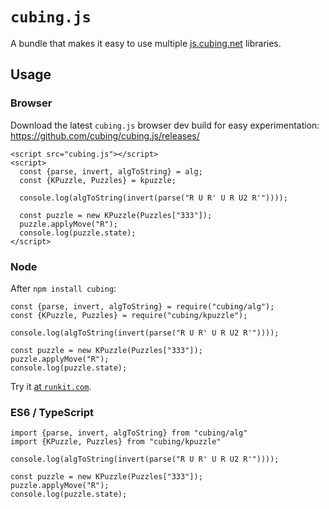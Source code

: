 # `cubing.js`

A bundle that makes it easy to use multiple
[js.cubing.net](https://js.cubing.net) libraries.

## Usage

### Browser

Download the latest `cubing.js` browser dev build for easy experimentation:
https://github.com/cubing/cubing.js/releases/

    <script src="cubing.js"></script>
    <script>
      const {parse, invert, algToString} = alg;
      const {KPuzzle, Puzzles} = kpuzzle;

      console.log(algToString(invert(parse("R U R' U R U2 R'"))));

      const puzzle = new KPuzzle(Puzzles["333"]);
      puzzle.applyMove("R");
      console.log(puzzle.state);
    </script>

### Node

After `npm install cubing`:

    const {parse, invert, algToString} = require("cubing/alg");
    const {KPuzzle, Puzzles} = require("cubing/kpuzzle");

    console.log(algToString(invert(parse("R U R' U R U2 R'"))));

    const puzzle = new KPuzzle(Puzzles["333"]);
    puzzle.applyMove("R");
    console.log(puzzle.state);

Try it [at `runkit.com`](https://runkit.com/embed/jj71d1c08sta).

### ES6 / TypeScript

    import {parse, invert, algToString} from "cubing/alg"
    import {KPuzzle, Puzzles} from "cubing/kpuzzle"

    console.log(algToString(invert(parse("R U R' U R U2 R'"))));

    const puzzle = new KPuzzle(Puzzles["333"]);
    puzzle.applyMove("R");
    console.log(puzzle.state);
